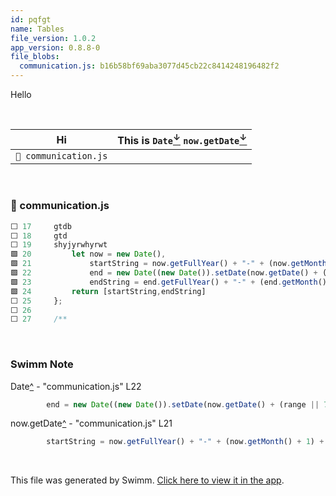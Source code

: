 ```yaml
---
id: pqfgt
name: Tables
file_version: 1.0.2
app_version: 0.8.8-0
file_blobs:
  communication.js: b16b58bf69aba3077d45cb22c8414248196482f2
---
```


Hello

<br/>

|Hi                   |This is `Date`[<sup id="Z1fKYTE">↓</sup>](#f-Z1fKYTE) `now.getDate`[<sup id="ZX8bjn">↓</sup>](#f-ZX8bjn)|
|---------------------|--------------------------------------------------------------------------------------------------------|
|`📄 communication.js`|                                                                                                        |

<br/>

<!-- NOTE-swimm-snippet: the lines below link your snippet to Swimm -->
### 📄 communication.js
```javascript
⬜ 17     gtdb
⬜ 18     gtd
⬜ 19     shyjyrwhyrwt
🟩 20         let now = new Date(),
🟩 21             startString = now.getFullYear() + "-" + (now.getMonth() + 1) + "-" + (now.getDate()),
🟩 22             end = new Date((new Date()).setDate(now.getDate() + (range || 7))),
🟩 23             endString = end.getFullYear() + "-" + (end.getMonth() + 1) + "-" + (end.getDate());
🟩 24         return [startString,endString]
⬜ 25     };
⬜ 26     
⬜ 27     /**
```

<br/>

<!-- THIS IS AN AUTOGENERATED SECTION. DO NOT EDIT THIS SECTION DIRECTLY -->
### Swimm Note

<span id="f-Z1fKYTE">Date</span>[^](#Z1fKYTE) - "communication.js" L22
```javascript
        end = new Date((new Date()).setDate(now.getDate() + (range || 7))),
```

<span id="f-ZX8bjn">now.getDate</span>[^](#ZX8bjn) - "communication.js" L21
```javascript
        startString = now.getFullYear() + "-" + (now.getMonth() + 1) + "-" + (now.getDate()),
```

<br/>

This file was generated by Swimm. [Click here to view it in the app](https://swimm-web-app.web.app/repos/ls4DA2fLasmQuEbT4ipw/docs/pqfgt).